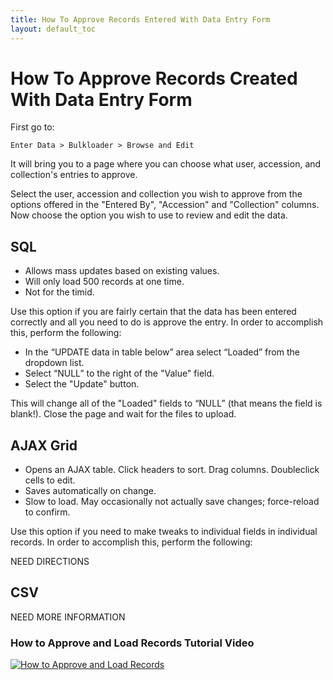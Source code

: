 ```yaml
---
title: How To Approve Records Entered With Data Entry Form
layout: default_toc
---
```


# How To Approve Records Created With Data Entry Form

First go to:

```
Enter Data > Bulkloader > Browse and Edit
```

It will bring you to a page where you can choose what user, accession, and collection's entries to approve.

Select the user, accession and collection you wish to approve from the options offered in the "Entered By", "Accession" and "Collection" columns. Now choose the option you wish to use to review and edit the data.

## SQL

* Allows mass updates based on existing values.
* Will only load 500 records at one time.
* Not for the timid.

Use this option if you are fairly certain that the data has been entered correctly and all you need to do is approve the entry.  In order to accomplish this, perform the following:

* In the “UPDATE data in table below” area select “Loaded” from the dropdown list.
* Select “NULL” to the right of the "Value" field.
* Select the "Update" button.

This will change all of the "Loaded" fields to “NULL” (that means the field is blank!).
Close the page and wait for the files to upload.

## AJAX Grid

* Opens an AJAX table. Click headers to sort. Drag columns. Doubleclick cells to edit.
* Saves automatically on change.
* Slow to load. May occasionally not actually save changes; force-reload to confirm.  

Use this option if you need to make tweaks to individual fields in individual records.  In order to accomplish this, perform the following:

NEED DIRECTIONS

## CSV

NEED MORE INFORMATION

### How to Approve and Load Records Tutorial Video ###
[![How to Approve and Load Records](https://i9.ytimg.com/vi/QHS_eA3d030/mq2.jpg?sqp=COLMl_IF&rs=AOn4CLCg__EtnKADaLoODlYazeg22wH-Rg)](https://youtu.be/QHS_eA3d030)
